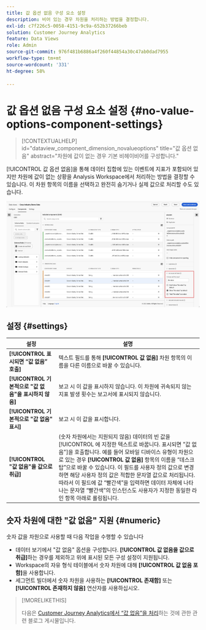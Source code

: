 ```yaml
---
title: 값 옵션 없음 구성 요소 설정
description: 비어 있는 경우 차원을 처리하는 방법을 결정합니다.
exl-id: c7f226c5-0058-4151-9c9a-652b37266beb
solution: Customer Journey Analytics
feature: Data Views
role: Admin
source-git-commit: 976f481b6886a4f260f44854a30c47ab0dad7955
workflow-type: tm+mt
source-wordcount: '331'
ht-degree: 58%

---
```


# 값 옵션 없음 구성 요소 설정 {#no-value-options-component-settings}

<!-- markdownlint-disable MD034 -->

>[!CONTEXTUALHELP]
>id="dataview_component_dimension_novalueoptions"
>title="값 옵션 없음"
>abstract="차원에 값이 없는 경우 기본 비헤이비어를 구성합니다."

<!-- markdownlint-enable MD034 -->


[!UICONTROL 값 옵션 없음]을 통해 데이터 집합에 있는 이벤트에 지표가 포함되어 있지만 차원에 값이 없는 상황을 Analysis Workspace에서 처리하는 방법을 결정할 수 있습니다. 이 차원 항목의 이름을 선택하고 완전히 숨기거나 실제 값으로 처리할 수도 있습니다.

![값 옵션 없음](../assets/no-value-options.png)

## 설정 {#settings}

| 설정 | 설명 |
| --- | --- |
| **[!UICONTROL 표시되면 “값 없음” 호출]** | 텍스트 필드를 통해 **[!UICONTROL 값 없음]** 차원 항목의 이름을 다른 이름으로 바꿀 수 있습니다. |
| **[!UICONTROL 기본적으로 &quot;값 없음&quot;을 표시하지 않음]** | 보고 시 이 값을 표시하지 않습니다. 이 차원에 귀속되지 않는 지표 발생 횟수는 보고서에 표시되지 않습니다. |
| **[!UICONTROL 기본적으로 &quot;값 없음&quot; 표시]** | 보고 시 이 값을 표시합니다. |
| **[!UICONTROL &quot;값 없음&quot;을 값으로 취급]** | (숫자 차원에서는 지원되지 않음) 데이터의 빈 값을 [!UICONTROL 에 지정한 텍스트로 바꿉니다. 표시되면 &quot;값 없음&quot;]을 호출합니다. 예를 들어 모바일 디바이스 유형이 차원으로 있는 경우 **[!UICONTROL 값 없음]** 항목의 이름을 “데스크탑”으로 바꿀 수 있습니다. 이 필드를 사용자 정의 값으로 변경하면 해당 사용자 정의 값은 적합한 문자열 값으로 처리됩니다. 따라서 이 필드에 값 “빨간색”을 입력하면 데이터 자체에 나타나는 문자열 “빨간색”의 인스턴스도 사용자가 지정한 동일한 라인 항목 아래로 롤링됩니다. |

## 숫자 차원에 대한 &quot;값 없음&quot; 지원 {#numeric}

숫자 값을 차원으로 사용할 때 다음 작업을 수행할 수 있습니다

* 데이터 보기에서 &quot;값 없음&quot; 옵션을 구성합니다. **[!UICONTROL 값 없음을 값으로 취급]**&#x200B;하는 경우를 제외하고 위에 표시된 모든 구성 설정이 지원됩니다.
* Workspace의 자유 형식 테이블에서 숫자 차원에 대해 **[!UICONTROL 값 없음 포함]**&#x200B;을 사용합니다.
* 세그먼트 빌더에서 숫자 차원을 사용하는 **[!UICONTROL 존재함]** 또는 **[!UICONTROL 존재하지 않음]** 연산자를 사용하십시오.


>[!MORELIKETHIS]
>
>다음은 [Customer Journey Analytics에서 “값 없음”을 처리](https://experienceleaguecommunities.adobe.com/t5/adobe-analytics-blogs/handling-quot-no-value-quot-in-customer-journey-analytics/ba-p/597339?profile.language=ko)하는 것에 관한 관련 블로그 게시물입니다.

